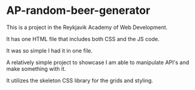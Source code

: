 # AP-random-beer-generator

This is a project in the Reykjavik Academy of Web Development.

It has one HTML file that includes both CSS and the JS code.

It was so simple I had it in one file.

A relatively simple project to showcase I am able to manipulate API's and make something with it.

It utilizes the skeleton CSS library for the grids and styling.

